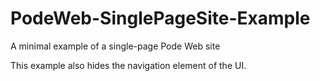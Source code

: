 # PodeWeb-SinglePageSite-Example
 
A minimal example of a single-page Pode Web site

This example also hides the navigation element of the UI.
